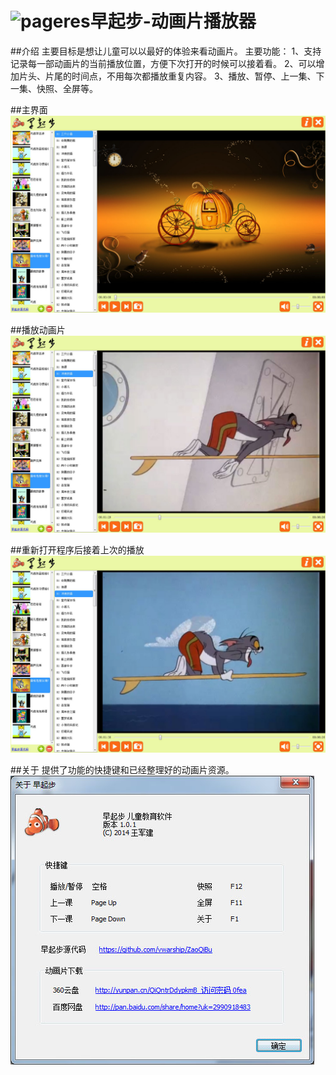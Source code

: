 # <img src="./ZaoQiBu/res/ZaoQiBu.ico" width="144" alt="pageres">早起步-动画片播放器

##介绍
主要目标是想让儿童可以以最好的体验来看动画片。
主要功能：
1、支持记录每一部动画片的当前播放位置，方便下次打开的时候可以接着看。
2、可以增加片头、片尾的时间点，不用每次都播放重复内容。
3、播放、暂停、上一集、下一集、快照、全屏等。

##主界面
![](./snapshots/ui.jpg)

##播放动画片
![](./snapshots/play.jpg)

##重新打开程序后接着上次的播放
![](./snapshots/then_play.jpg)

##关于
提供了功能的快捷键和已经整理好的动画片资源。
![](./snapshots/about.jpg)

